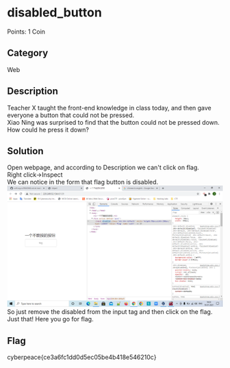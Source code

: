 # disabled_button
Points: 1 Coin

## Category
Web

## Description
Teacher X taught the front-end knowledge in class today, and then gave everyone a button that could not be pressed.    
Xiao Ning was surprised to find that the button could not be pressed down. How could he press it down?

## Solution
Open webpage, and according to Description we can't click on flag.  
Right click->Inspect   
We can notice in the form that flag button is disabled. 
![notice that button is disabled](https://github.com/janki2709/xctf.org.cn/blob/master/Exercise/Web/disabled_button/disabled_button.png) 
So just remove the disabled from the input tag and then click on the flag.  
Just that! Here you go for flag.   

## Flag
cyberpeace{ce3a6fc1dd0d5ec05be4b418e546210c}

